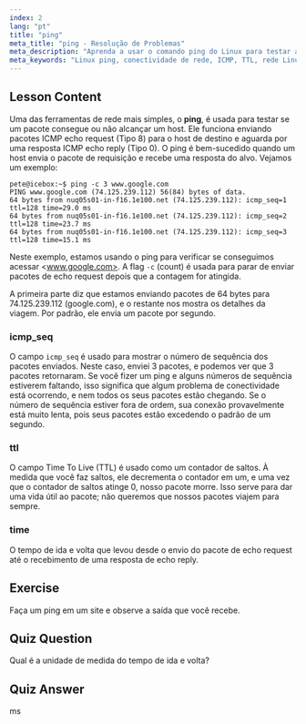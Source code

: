 ```yaml
---
index: 2
lang: "pt"
title: "ping"
meta_title: "ping - Resolução de Problemas"
meta_description: "Aprenda a usar o comando ping do Linux para testar a conectividade de rede e solucionar problemas. Entenda ICMP, TTL e tempo de ida e volta para um diagnóstico de rede eficaz."
meta_keywords: "Linux ping, conectividade de rede, ICMP, TTL, rede Linux, Linux para iniciantes, tutorial Linux, comando ping"
---
```


## Lesson Content

Uma das ferramentas de rede mais simples, o **ping**, é usada para testar se um pacote consegue ou não alcançar um host. Ele funciona enviando pacotes ICMP echo request (Tipo 8) para o host de destino e aguarda por uma resposta ICMP echo reply (Tipo 0). O ping é bem-sucedido quando um host envia o pacote de requisição e recebe uma resposta do alvo. Vejamos um exemplo:

```plaintext
pete@icebox:~$ ping -c 3 www.google.com
PING www.google.com (74.125.239.112) 56(84) bytes of data.
64 bytes from nuq05s01-in-f16.1e100.net (74.125.239.112): icmp_seq=1 ttl=128 time=29.0 ms
64 bytes from nuq05s01-in-f16.1e100.net (74.125.239.112): icmp_seq=2 ttl=128 time=23.7 ms
64 bytes from nuq05s01-in-f16.1e100.net (74.125.239.112): icmp_seq=3 ttl=128 time=15.1 ms
```

Neste exemplo, estamos usando o ping para verificar se conseguimos acessar <www.google.com>. A flag `-c` (count) é usada para parar de enviar pacotes de echo request depois que a contagem for atingida.

A primeira parte diz que estamos enviando pacotes de 64 bytes para 74.125.239.112 (google.com), e o restante nos mostra os detalhes da viagem. Por padrão, ele envia um pacote por segundo.

### icmp_seq

O campo `icmp_seq` é usado para mostrar o número de sequência dos pacotes enviados. Neste caso, enviei 3 pacotes, e podemos ver que 3 pacotes retornaram. Se você fizer um ping e alguns números de sequência estiverem faltando, isso significa que algum problema de conectividade está ocorrendo, e nem todos os seus pacotes estão chegando. Se o número de sequência estiver fora de ordem, sua conexão provavelmente está muito lenta, pois seus pacotes estão excedendo o padrão de um segundo.

### ttl

O campo Time To Live (TTL) é usado como um contador de saltos. À medida que você faz saltos, ele decrementa o contador em um, e uma vez que o contador de saltos atinge 0, nosso pacote morre. Isso serve para dar uma vida útil ao pacote; não queremos que nossos pacotes viajem para sempre.

### time

O tempo de ida e volta que levou desde o envio do pacote de echo request até o recebimento de uma resposta de echo reply.

## Exercise

Faça um ping em um site e observe a saída que você recebe.

## Quiz Question

Qual é a unidade de medida do tempo de ida e volta?

## Quiz Answer

ms
